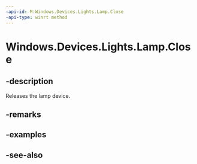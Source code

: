 ```yaml
---
-api-id: M:Windows.Devices.Lights.Lamp.Close
-api-type: winrt method
---
```


<!-- Method syntax
public void Close()
-->

# Windows.Devices.Lights.Lamp.Close

## -description
Releases the lamp device.

## -remarks

## -examples

## -see-also
